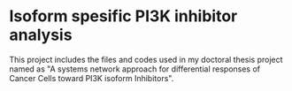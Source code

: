 # Isoform spesific PI3K inhibitor analysis
This project includes the files and codes used in my doctoral thesis project named as "A systems network approach for differential responses of Cancer Cells toward PI3K isoform Inhibitors". 

